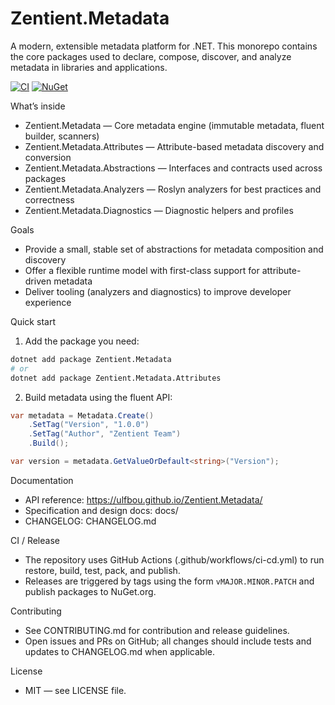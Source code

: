# Zentient.Metadata

A modern, extensible metadata platform for .NET. This monorepo contains the core packages used to declare, compose, discover, and analyze metadata in libraries and applications.

[![CI](https://github.com/ulfbou/Zentient.Metadata/actions/workflows/ci-cd.yml/badge.svg)](.github/workflows/ci-cd.yml)
[![NuGet](https://img.shields.io/nuget/v/Zentient.Metadata.svg)](https://www.nuget.org/packages/Zentient.Metadata)

What’s inside
- Zentient.Metadata — Core metadata engine (immutable metadata, fluent builder, scanners)
- Zentient.Metadata.Attributes — Attribute-based metadata discovery and conversion
- Zentient.Metadata.Abstractions — Interfaces and contracts used across packages
- Zentient.Metadata.Analyzers — Roslyn analyzers for best practices and correctness
- Zentient.Metadata.Diagnostics — Diagnostic helpers and profiles

Goals
- Provide a small, stable set of abstractions for metadata composition and discovery
- Offer a flexible runtime model with first-class support for attribute-driven metadata
- Deliver tooling (analyzers and diagnostics) to improve developer experience

Quick start
1. Add the package you need:

```bash
dotnet add package Zentient.Metadata
# or
dotnet add package Zentient.Metadata.Attributes
```

2. Build metadata using the fluent API:

```csharp
var metadata = Metadata.Create()
    .SetTag("Version", "1.0.0")
    .SetTag("Author", "Zentient Team")
    .Build();

var version = metadata.GetValueOrDefault<string>("Version");
```

Documentation
- API reference: https://ulfbou.github.io/Zentient.Metadata/
- Specification and design docs: docs/
- CHANGELOG: CHANGELOG.md

CI / Release
- The repository uses GitHub Actions (.github/workflows/ci-cd.yml) to run restore, build, test, pack, and publish.
- Releases are triggered by tags using the form `vMAJOR.MINOR.PATCH` and publish packages to NuGet.org.

Contributing
- See CONTRIBUTING.md for contribution and release guidelines.
- Open issues and PRs on GitHub; all changes should include tests and updates to CHANGELOG.md when applicable.

License
- MIT — see LICENSE file.

